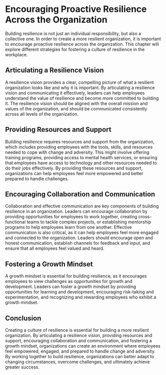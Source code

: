 Encouraging Proactive Resilience Across the Organization
=====================================================================================================

Building resilience is not just an individual responsibility, but also a collective one. In order to create a more resilient organization, it is important to encourage proactive resilience across the organization. This chapter will explore different strategies for fostering a culture of resilience in the workplace.

Articulating a Resilience Vision
--------------------------------

A resilience vision provides a clear, compelling picture of what a resilient organization looks like and why it is important. By articulating a resilience vision and communicating it effectively, leaders can help employees understand the value of resilience and become more committed to building it. The resilience vision should be aligned with the overall mission and values of the organization, and should be communicated consistently across all levels of the organization.

Providing Resources and Support
-------------------------------

Building resilience requires resources and support from the organization, which includes providing employees with the tools, skills, and resources needed to cope with change and adversity. This might involve offering training programs, providing access to mental health services, or ensuring that employees have access to technology and other resources needed to do their jobs effectively. By providing these resources and support, organizations can help employees feel more empowered and better prepared to handle challenges.

Encouraging Collaboration and Communication
-------------------------------------------

Collaboration and effective communication are key components of building resilience in an organization. Leaders can encourage collaboration by providing opportunities for employees to work together, creating cross-functional teams to tackle complex projects, or establishing mentorship programs to help employees learn from one another. Effective communication is also critical, as it can help employees feel more engaged and connected to the organization. Leaders should encourage open and honest communication, establish channels for feedback and input, and ensure that all employees feel valued and heard.

Fostering a Growth Mindset
--------------------------

A growth mindset is essential for building resilience, as it encourages employees to view challenges as opportunities for growth and development. Leaders can foster a growth mindset by providing opportunities for learning and development, encouraging risk-taking and experimentation, and recognizing and rewarding employees who exhibit a growth mindset.

Conclusion
----------

Creating a culture of resilience is essential for building a more resilient organization. By articulating a resilience vision, providing resources and support, encouraging collaboration and communication, and fostering a growth mindset, organizations can create an environment where employees feel empowered, engaged, and prepared to handle change and adversity. By working together to build resilience, organizations can better adapt to changing circumstances, overcome challenges, and ultimately achieve greater success.
